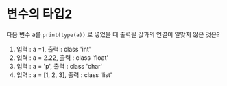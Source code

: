 # 변수의 타입2

다음 변수 a를 `print(type(a))` 로 넣었을 때 출력될 값과의 연결이 알맞지 않은 것은?

1) 입력 : a =1,   출력 : class 'int'
2) 입력 : a = 2.22,   출력 : class 'float'
3) 입력 : a = 'p',   출력 : class 'char'
4) 입력 : a = [1, 2, 3],   출력 : class 'list'
